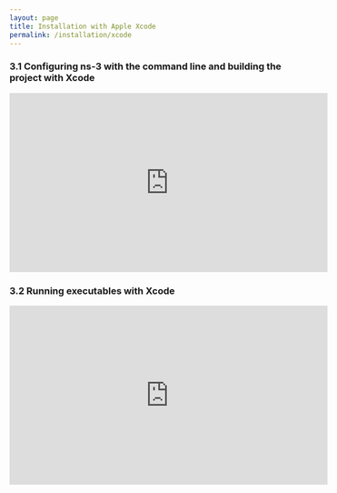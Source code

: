 ```yaml
---
layout: page
title: Installation with Apple Xcode
permalink: /installation/xcode
---
```


### 3.1 Configuring ns-3 with the command line and building the project with Xcode
<iframe width="560" height="315" src="https://www.youtube.com/embed/db4-Zz5M3oA?start=1230" title="YouTube video player" frameborder="0" allow="accelerometer; autoplay; clipboard-write; encrypted-media; gyroscope; picture-in-picture" allowfullscreen></iframe>


### 3.2 Running executables with Xcode
<iframe width="560" height="315" src="https://www.youtube.com/embed/db4-Zz5M3oA?start=1396" title="YouTube video player" frameborder="0" allow="accelerometer; autoplay; clipboard-write; encrypted-media; gyroscope; picture-in-picture" allowfullscreen></iframe>
